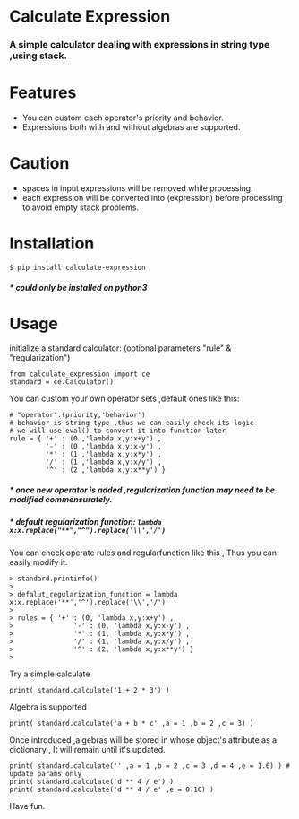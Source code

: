 # Calculate Expression
### A simple calculator dealing with expressions in string type ,using stack.

# Features

 - You can custom each operator's priority and behavior.
 - Expressions both with and without algebras are supported.
 
# Caution

 - spaces in input expressions will be removed while processing.
 - each expression will be converted into (expression) before processing to avoid empty stack problems.

# Installation

    $ pip install calculate-expression

#####   \* could only be installed on python3

# Usage

initialize a standard calculator:
(optional parameters "rule" & "regularization")

    from calculate_expression import ce
    standard = ce.Calculator()

You can custom your own operator sets ,default ones like this:

    # "operator":(priority,'behavior')
    # behavior is string type ,thus we can easily check its logic
    # we will use eval() to convert it into function later
    rule = { '+' : (0 ,'lambda x,y:x+y') ,
             '-' : (0 ,'lambda x,y:x-y') ,
             '*' : (1 ,'lambda x,y:x*y') ,
             '/' : (1 ,'lambda x,y:x/y') , 
             '^' : (2 ,'lambda x,y:x**y') }

#####   \* once new operator is added ,regularization function may need to be modified commensurately.
#####   \* default regularization function: `lambda x:x.replace("**","^").replace('\\','/')`

You can check operate rules and regularfunction like this ,
Thus you can easily modify it.

    > standard.printinfo()
    > 
    > defalut_regularization_function = lambda x:x.replace('**','^').replace('\\','/')
    > 
    > rules = { '+' : (0, 'lambda x,y:x+y') ,
    > 		        '-' : (0, 'lambda x,y:x-y') ,
    >         		'*' : (1, 'lambda x,y:x*y') ,
    >         		'/' : (1, 'lambda x,y:x/y') ,
    > 	        	'^' : (2, 'lambda x,y:x**y') }
    >

Try a simple calculate

    print( standard.calculate('1 + 2 * 3') )

Algebra is supported

    print( standard.calculate('a + b * c' ,a = 1 ,b = 2 ,c = 3) )

Once introduced ,algebras will be stored in whose object's attribute as a dictionary ,
It will remain until it's updated.

    print( standard.calculate('' ,a = 1 ,b = 2 ,c = 3 ,d = 4 ,e = 1.6) ) # update params only 
    print( standard.calculate('d ** 4 / e') )
    print( standard.calculate('d ** 4 / e' ,e = 0.16) )

Have fun.
